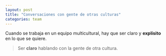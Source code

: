 ```yaml
---
layout: post
title: "Conversaciones con gente de otras culturas"
categories: team
---
```


Cuando se trabaja en un equipo multicultural, <!--more--> hay que ser claro y **explísito** en lo que se quiere.

> Ser **claro** hablando con la gente de otra cultura.